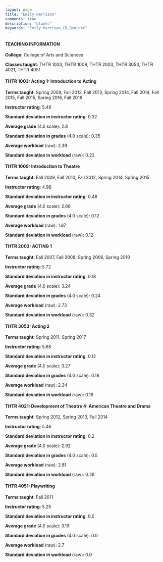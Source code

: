 ```yaml
---
layout: page
title: "Emily Harrison" 
comments: true
description: "blanks"
keywords: "Emily Harrison,CU,Boulder"
---
```

<head>
<script src="https://ajax.googleapis.com/ajax/libs/jquery/2.1.3/jquery.min.js"></script>
<script src="https://dl.dropboxusercontent.com/s/pc42nxpaw1ea4o9/highcharts.js?dl=0"></script>
<!-- <script src="../assets/js/highcharts.js"></script> -->
<style type="text/css">@font-face {
	font-family: "Bebas Neue";
	src: url(https://www.filehosting.org/file/details/544349/BebasNeue Regular.otf) format("opentype");
	}
	h1.Bebas { 
		font-family: "Bebas Neue", Verdana, Tahoma;
	}
</style>
</head>
	   
#### TEACHING INFORMATION

**College**: College of Arts and Sciences

**Classes taught**: THTR 1003, THTR 1009, THTR 2003, THTR 3053, THTR 4021, THTR 4051

#### THTR 1003: Acting 1: Introduction to Acting

**Terms taught**: Spring 2008, Fall 2013, Fall 2013, Spring 2014, Fall 2014, Fall 2015, Fall 2015, Spring 2016, Fall 2016

**Instructor rating**: 5.49

**Standard deviation in instructor rating**: 0.32

**Average grade** (4.0 scale): 2.8

**Standard deviation in grades** (4.0 scale): 0.35

**Average workload** (raw): 2.39

**Standard deviation in workload** (raw): 0.23

#### THTR 1009: Introduction to Theatre

**Terms taught**: Fall 2009, Fall 2010, Fall 2012, Spring 2014, Spring 2015

**Instructor rating**: 4.98

**Standard deviation in instructor rating**: 0.48

**Average grade** (4.0 scale): 2.66

**Standard deviation in grades** (4.0 scale): 0.12

**Average workload** (raw): 1.97

**Standard deviation in workload** (raw): 0.12

#### THTR 2003: ACTING 1

**Terms taught**: Fall 2007, Fall 2008, Spring 2009, Spring 2010

**Instructor rating**: 5.72

**Standard deviation in instructor rating**: 0.18

**Average grade** (4.0 scale): 3.24

**Standard deviation in grades** (4.0 scale): 0.24

**Average workload** (raw): 2.73

**Standard deviation in workload** (raw): 0.32

#### THTR 3053: Acting 2

**Terms taught**: Spring 2011, Spring 2017

**Instructor rating**: 5.68

**Standard deviation in instructor rating**: 0.12

**Average grade** (4.0 scale): 3.27

**Standard deviation in grades** (4.0 scale): 0.18

**Average workload** (raw): 2.34

**Standard deviation in workload** (raw): 0.16

#### THTR 4021: Development of Theatre 4: American Theatre and Drama

**Terms taught**: Spring 2012, Spring 2013, Fall 2014

**Instructor rating**: 5.46

**Standard deviation in instructor rating**: 0.2

**Average grade** (4.0 scale): 2.92

**Standard deviation in grades** (4.0 scale): 0.5

**Average workload** (raw): 2.81

**Standard deviation in workload** (raw): 0.28

#### THTR 4051: Playwriting

**Terms taught**: Fall 2011

**Instructor rating**: 5.25

**Standard deviation in instructor rating**: 0.0

**Average grade** (4.0 scale): 3.19

**Standard deviation in grades** (4.0 scale): 0.0

**Average workload** (raw): 2.7

**Standard deviation in workload** (raw): 0.0

